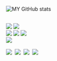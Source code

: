 ![MY GitHub stats](https://github-readme-stats.vercel.app/api?username=hqnseung&show_icons=true&theme=dark)

<br>
<div>
      <img src="https://img.shields.io/badge/Node.js-5FA04E?style=for-the-badge&logo=nodedotjs&logoColor=white"/>
      <img src="https://img.shields.io/badge/Express-000000?style=for-the-badge&logo=Express&logoColor=white"/>
      <br>
      <img src="https://img.shields.io/badge/HTML-E34F26?style=for-the-badge&logo=html5&logoColor=white"/>
      <img src="https://img.shields.io/badge/CSS-1572B6?style=for-the-badge&logo=css3&logoColor=white"/>
      <img src="https://img.shields.io/badge/Javascript-F7DF1E?style=for-the-badge&logo=javascript&logoColor=white"/>
      <br>
      <img src="https://img.shields.io/badge/mongodb-2C2C32?style=for-the-badge&logo=mongodb&logoColor=47A248"/> 
      <br><br>
      <img src="https://img.shields.io/badge/git-F05033.svg?style=for-the-badge&logo=git&logoColor=white" />&nbsp
      <img src="https://img.shields.io/badge/github-181717.svg?style=for-the-badge&logo=github&logoColor=white" />&nbsp
      <img src="https://img.shields.io/badge/VSCode-2C2C32.svg?style=for-the-badge&logo=visual-studio-code&logoColor=22ABF3" />&nbsp
      <img src="https://img.shields.io/badge/Netlify-2C2C32.svg?style=for-the-badge&logo=netlify&logoColor=#00C7B7" />&nbsp
</div>



